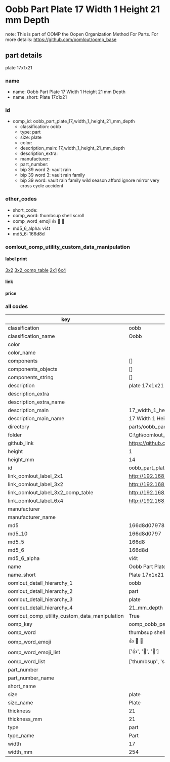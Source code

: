 # Oobb Part Plate 17 Width 1 Height 21 mm Depth  

note: This is part of OOMP the Oopen Organization Method For Parts. For more details: https://github.com/oomlout/oomp_base

##  part details
  



plate 17x1x21



### name
* name: Oobb Part Plate 17 Width 1 Height 21 mm Depth
* name_short: Plate 17x1x21 
### id
* oomp_id: oobb_part_plate_17_width_1_height_21_mm_depth
  * classification: oobb
  * type: part
  * size: plate
  * color: 
  * description_main: 17_width_1_height_21_mm_depth
  * description_extra: 
  * manufacturer: 
  * part_number: 
  * bip 39 word 2: vault rain
  * bip 39 word 3: vault rain family
  * bip 39 word: vault rain family wild season afford ignore mirror very cross cycle accident

### other_codes
* short_code: 
* oomp_word: thumbsup shell scroll
* oomp_word_emoji :thumbsup: :shell: :scroll:
* md5_6_alpha: vi4t
* md5_6: 166d8d






### oomlout_oomp_utility_custom_data_manipulation
#### label print
[3x2](http://192.168.1.245:1112/?label=oomp%20vi4t)
[3x2_oomp_table](http://192.168.1.108:1112/?label=oomp%20vi4t)
[2x1](http://192.168.1.242:1112/?label=oomp%20vi4t)
[6x4](http://192.168.1.55:1112/?label=oomp%20vi4t)    

#### link

                              

#### price







### all codes 
| key | value |  
| --- | --- |  
| classification | oobb |  
| classification_name | Oobb |  
| color |  |  
| color_name |  |  
| components | [] |  
| components_objects | [] |  
| components_string | [] |  
| description | plate 17x1x21 |  
| description_extra |  |  
| description_extra_name |  |  
| description_main | 17_width_1_height_21_mm_depth |  
| description_main_name | 17 Width 1 Height 21 mm Depth |  
| directory | parts/oobb_part_plate_17_width_1_height_21_mm_depth |  
| folder | C:\gh\oomlout_oobb_version_4_generated_parts\things\oobb_part_plate_17_width_1_height_21_mm_depth |  
| github_link | https://github.com/oomlout/oomlout_oomp_part_src/tree/main/parts/oobb_part_plate_17_width_1_height_21_mm_depth |  
| height | 1 |  
| height_mm | 14 |  
| id | oobb_part_plate_17_width_1_height_21_mm_depth |  
| link_oomlout_label_2x1 | http://192.168.1.242:1112/?label=oomp%20vi4t |  
| link_oomlout_label_3x2 | http://192.168.1.245:1112/?label=oomp%20vi4t |  
| link_oomlout_label_3x2_oomp_table | http://192.168.1.108:1112/?label=oomp%20vi4t |  
| link_oomlout_label_6x4 | http://192.168.1.55:1112/?label=oomp%20vi4t |  
| manufacturer |  |  
| manufacturer_name |  |  
| md5 | 166d8d07978d8e1811e11fb0a52c478e |  
| md5_10 | 166d8d0797 |  
| md5_5 | 166d8 |  
| md5_6 | 166d8d |  
| md5_6_alpha | vi4t |  
| name | Oobb Part Plate 17 Width 1 Height 21 mm Depth |  
| name_short | Plate 17x1x21  |  
| oomlout_detail_hierarchy_1 | oobb |  
| oomlout_detail_hierarchy_2 | part |  
| oomlout_detail_hierarchy_3 | plate |  
| oomlout_detail_hierarchy_4 | 21_mm_depth |  
| oomlout_oomp_utility_custom_data_manipulation | True |  
| oomp_key | oomp_oobb_part_plate_17_width_1_height_21_mm_depth |  
| oomp_word | thumbsup shell scroll |  
| oomp_word_emoji | :thumbsup: :shell: :scroll: |  
| oomp_word_emoji_list | [':thumbsup:', ':shell:', ':scroll:'] |  
| oomp_word_list | ['thumbsup', 'shell', 'scroll'] |  
| part_number |  |  
| part_number_name |  |  
| short_name |  |  
| size | plate |  
| size_name | Plate |  
| thickness | 21 |  
| thickness_mm | 21 |  
| type | part |  
| type_name | Part |  
| width | 17 |  
| width_mm | 254 |  
